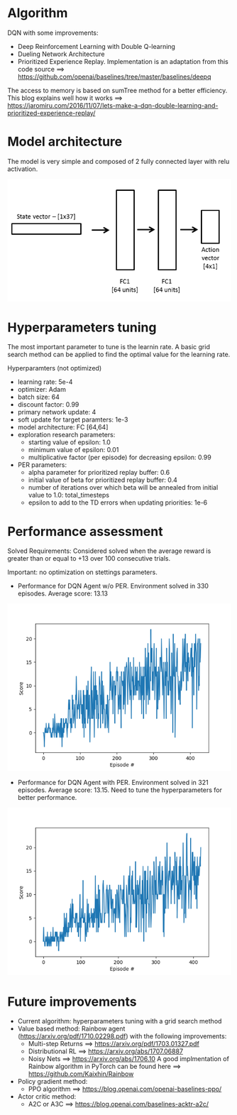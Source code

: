 # Algorithm
DQN with some improvements:
  - Deep Reinforcement Learning with Double Q-learning
  - Dueling Network Architecture
  - Prioritized Experience Replay. Implementation is an adaptation from this code source ==> https://github.com/openai/baselines/tree/master/baselines/deepq

The access to memory is based on sumTree method for a better efficiency. This blog explains well how it works ==> https://jaromiru.com/2016/11/07/lets-make-a-dqn-double-learning-and-prioritized-experience-replay/
  
# Model architecture
The model is very simple and composed of 2 fully connected layer with relu activation.

![alt text](https://github.com/Adrelf/DRL-navigation/blob/master/images/Model_architecture.png)

# Hyperparameters tuning
The most important parameter to tune is the learnin rate.
A basic grid search method can be applied to find the optimal value for the learning rate.

Hyperparamters (not optimized)
  - learning rate: 5e-4
  - optimizer: Adam
  - batch size: 64
  - discount factor: 0.99
  - primary network update: 4
  - soft update for target paramters: 1e-3
  - model architecture: FC [64,64]
  - exploration research parameters:
      - starting value of epsilon: 1.0
      - minimum value of epsilon: 0.01
      - multiplicative factor (per episode) for decreasing epsilon: 0.99
  - PER parameters:
      - alpha parameter for prioritized replay buffer: 0.6
      - initial value of beta for prioritized replay buffer: 0.4
      - number of iterations over which beta will be annealed from initial value to 1.0: total_timesteps
      - epsilon to add to the TD errors when updating priorities: 1e-6
      
# Performance assessment

Solved Requirements: Considered solved when the average reward is greater than or equal to +13 over 100 consecutive trials.

Important: no optimization on stettings parameters.

  + Performance for DQN Agent w/o PER.
Environment solved in 330 episodes. Average score: 13.13

![alt text](https://github.com/Adrelf/DRL-navigation/blob/master/images/Banana_Nav.png)


  + Performance for DQN Agent with PER.
Environment solved in 321 episodes. Average score: 13.15.
Need to tune the hyperparameters for better performance.

![alt text](https://github.com/Adrelf/DRL-navigation/blob/master/images/Banana_Nav_PER.png)

# Future improvements
  - Current algorithm: hyperparameters tuning with a grid search method
  - Value based method: 
  Rainbow agent (https://arxiv.org/pdf/1710.02298.pdf) with the following improvements:
    - Multi-step Returns ==> https://arxiv.org/pdf/1703.01327.pdf
    - Distributional RL ==> https://arxiv.org/abs/1707.06887
    - Noisy Nets ==> https://arxiv.org/abs/1706.10
A good implmentation of Rainbow algorithm in PyTorch can be found here ==> https://github.com/Kaixhin/Rainbow
  - Policy gradient method:
    - PPO algorithm ==> https://blog.openai.com/openai-baselines-ppo/
  - Actor critic method:
    - A2C or A3C ==> https://blog.openai.com/baselines-acktr-a2c/

                        
